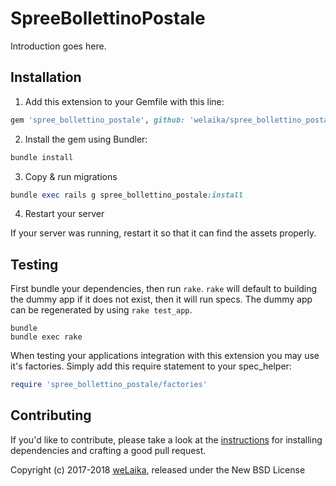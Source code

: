 SpreeBollettinoPostale
======================

Introduction goes here.

## Installation

1. Add this extension to your Gemfile with this line:
  ```ruby
  gem 'spree_bollettino_postale', github: 'welaika/spree_bollettino_postale'
  ```

2. Install the gem using Bundler:
  ```ruby
  bundle install
  ```

3. Copy & run migrations
  ```ruby
  bundle exec rails g spree_bollettino_postale:install
  ```

4. Restart your server

  If your server was running, restart it so that it can find the assets properly.

## Testing

First bundle your dependencies, then run `rake`. `rake` will default to building the dummy app if it does not exist, then it will run specs. The dummy app can be regenerated by using `rake test_app`.

```shell
bundle
bundle exec rake
```

When testing your applications integration with this extension you may use it's factories.
Simply add this require statement to your spec_helper:

```ruby
require 'spree_bollettino_postale/factories'
```


## Contributing

If you'd like to contribute, please take a look at the
[instructions](CONTRIBUTING.md) for installing dependencies and crafting a good
pull request.

Copyright (c) 2017-2018 [weLaika](https://dev.welaika.com), released under the New BSD License
